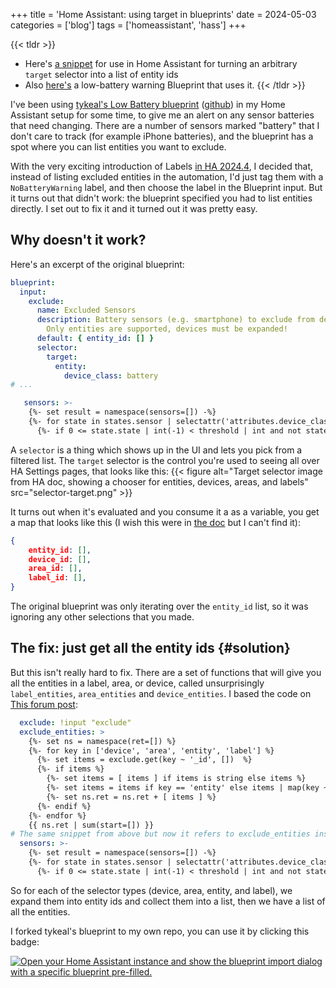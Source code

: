 +++
title = 'Home Assistant: using target in blueprints'
date = 2024-05-03
categories = ['blog']
tags = ['homeassistant', 'hass']
+++

{{< tldr >}}
* Here's [a snippet](#solution) for use in Home Assistant for turning an arbitrary `target` selector into a list of entity ids
* Also [here's](https://github.com/emoses/homeassistant-blueprints) a low-battery warning Blueprint that uses it.
{{< /tldr >}}


I've been using [tykeal's Low Battery
blueprint](https://community.home-assistant.io/t/low-battery-level-detection-notification-for-all-battery-sensors/258664/102)
 ([github](https://github.com/tykeal/homeassistant-blueprints/blob/main/low-battery.yaml)) in my Home Assistant setup for
some time, to give me an alert on any sensor batteries that need changing.  There are a number of sensors marked
"battery" that I don't care to track (for example iPhone batteries), and the blueprint has a spot where you can list
entities you want to exclude.

With the very exciting introduction of Labels [in HA
2024.4](https://www.home-assistant.io/blog/2024/04/03/release-20244/#labels-tag-everything-any-way-you-want), I decided
that, instead of listing excluded entities in the automation, I'd just tag them with a `NoBatteryWarning` label, and then
choose the label in the Blueprint input.  But it turns out that didn't work: the blueprint specified you had to list
entities directly.  I set out to fix it and it turned out it was pretty easy.

## Why doesn't it work?

Here's an excerpt of the original blueprint:

```yaml
blueprint:
  input:
    exclude:
      name: Excluded Sensors
      description: Battery sensors (e.g. smartphone) to exclude from detection.
        Only entities are supported, devices must be expanded!
      default: { entity_id: [] }
      selector:
        target:
          entity:
            device_class: battery
# ...

   sensors: >-
    {%- set result = namespace(sensors=[]) -%}
    {%- for state in states.sensor | selectattr('attributes.device_class', '==', 'battery') -%}
      {%- if 0 <= state.state | int(-1) < threshold | int and not state.entity_id in exclude.entity_id -%}
```

A `selector` is a thing which shows up in the UI and lets you pick from a filtered list.  The `target` selector is the
control you're used to seeing all over HA Settings pages, that looks like this: {{< figure
alt="Target selector image from HA doc, showing a chooser for entities, devices, areas, and labels" src="selector-target.png" >}}

It turns out when it's evaluated and you consume it a as a variable, you get a map that looks like this (I wish this were in [the doc](https://www.home-assistant.io/docs/blueprint/selectors/#target-selector) but I can't find it):

```json
{
    entity_id: [],
    device_id: [],
    area_id: [],
    label_id: [],
}
```

The original blueprint was only iterating over the `entity_id` list, so it was ignoring any other selections that you
made.

## The fix: just get all the entity ids {#solution}

But this isn't really hard to fix.  There are a set of functions that will give you all the entities in a label, area,
or device, called unsurprisingly `label_entities`, `area_entities` and `device_entities`.  I based the code on [This
forum
post](https://community.home-assistant.io/t/wth-howto-reference-a-device-areas-state-on-off-unavailable-with-a-target-selector/484428/43):

```yaml
  exclude: !input "exclude"
  exclude_entities: >
    {%- set ns = namespace(ret=[]) %}
    {%- for key in ['device', 'area', 'entity', 'label'] %}
      {%- set items = exclude.get(key ~ '_id', [])  %}
      {%- if items %}
        {%- set items = [ items ] if items is string else items %}
        {%- set items = items if key == 'entity' else items | map(key ~ '_entities') | sum(start=[]) %}
        {%- set ns.ret = ns.ret + [ items ] %}
      {%- endif %}
    {%- endfor %}
    {{ ns.ret | sum(start=[]) }}
# The same snippet from above but now it refers to exclude_entities instead of exclude.entity_id
  sensors: >-
    {%- set result = namespace(sensors=[]) -%}
    {%- for state in states.sensor | selectattr('attributes.device_class', '==', 'battery') -%}
      {%- if 0 <= state.state | int(-1) < threshold | int and not state.entity_id in exclude_entities -%}
```

So for each of the selector types (device, area, entity, and label), we expand them into entity ids and collect them
into a list, then we have a list of all the entities.

I forked tykeal's blueprint to my own repo, you can use it by clicking this badge:

[![Open your Home Assistant instance and show the blueprint import dialog with a specific blueprint pre-filled.](https://my.home-assistant.io/badges/blueprint_import.svg)](https://my.home-assistant.io/redirect/blueprint_import/?blueprint_url=https%3A%2F%2Fraw.githubusercontent.com%2Femoses%2Fhomeassistant-blueprints%2Fmaster%2Flow-battery.yaml)
